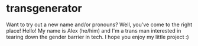 # transgenerator
Want to try out a new name and/or pronouns? Well, you've come to the right place!
Hello! My name is Alex (he/him) and I'm a trans man interested in tearing down the gender barrier in tech. 
I hope you enjoy my little project :)
